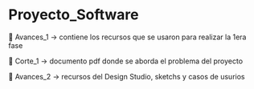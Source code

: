 # Proyecto_Software

📁 Avances_1 -> contiene los recursos que se usaron para realizar la 1era fase

📁 Corte_1 -> documento pdf donde se aborda el problema del proyecto

📁 Avances_2 -> recursos del Design Studio, sketchs y casos de usurios

